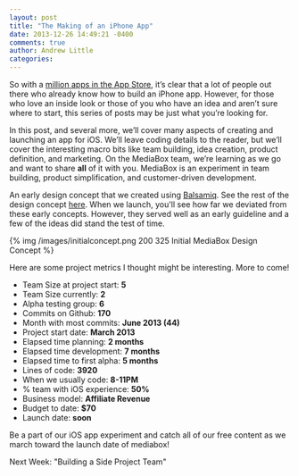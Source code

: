 ```yaml
---
layout: post
title: "The Making of an iPhone App"
date: 2013-12-26 14:49:21 -0400
comments: true
author: Andrew Little
categories: 
---
```


So with a [million apps in the App Store](http://www.theverge.com/2013/10/22/4866302/apple-announces-1-million-apps-in-the-app-store), it’s clear that a lot of people out there who already know how to build an iPhone app. However, for those who love an inside look or those of you who have an idea and aren’t sure where to start, this series of posts may be just what you’re looking for.

In this post, and several more, we’ll cover many aspects of creating and launching an app for iOS. We’ll leave coding details to the reader, but we’ll cover the interesting macro bits like team building, idea creation, product definition, and marketing. On the MediaBox team, we’re learning as we go and want to share **all** of it with you. MediaBox is an experiment in team building, product simplification, and customer-driven development.

An early design concept that we created using [Balsamiq](http://balsamiq.com/). See the rest of the design concept [here](https://projects.invisionapp.com/share/HAEGQ7UT#/screens/6997123?maintainScrollPosition=false). When we launch, you'll see how far we deviated from these early concepts. However, they served well as an early guideline and a few of the ideas did stand the test of time.

{% img /images/initialconcept.png 200 325 Initial MediaBox Design Concept %}

Here are some project metrics I thought might be interesting. More to come!

   + Team Size at project start: **5**
   + Team Size currently: **2**
   + Alpha testing group: **6**
   + Commits on Github: **170**
   + Month with most commits: **June 2013 (44)**
   + Project start date: **March 2013**
   + Elapsed time planning: **2 months**
   + Elapsed time development: **7 months**
   + Elapsed time to first alpha: **5 months**
   + Lines of code: **3920**
   + When we usually code: **8-11PM**
   + % team with iOS experience: **50%**
   + Business model: **Affiliate Revenue**
   + Budget to date: **$70**
   + Launch date: **soon**


Be a part of our iOS app experiment and catch all of our free content as we march toward the launch date of mediabox!

Next Week: "Building a Side Project Team"
